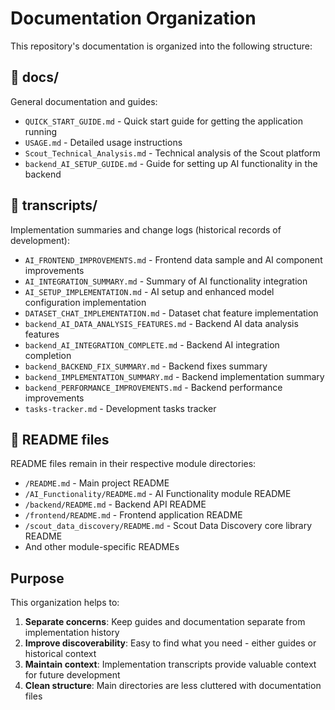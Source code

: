 # Documentation Organization

This repository's documentation is organized into the following structure:

## 📁 docs/
General documentation and guides:
- `QUICK_START_GUIDE.md` - Quick start guide for getting the application running
- `USAGE.md` - Detailed usage instructions
- `Scout_Technical_Analysis.md` - Technical analysis of the Scout platform
- `backend_AI_SETUP_GUIDE.md` - Guide for setting up AI functionality in the backend

## 📁 transcripts/
Implementation summaries and change logs (historical records of development):
- `AI_FRONTEND_IMPROVEMENTS.md` - Frontend data sample and AI component improvements
- `AI_INTEGRATION_SUMMARY.md` - Summary of AI functionality integration
- `AI_SETUP_IMPLEMENTATION.md` - AI setup and enhanced model configuration implementation
- `DATASET_CHAT_IMPLEMENTATION.md` - Dataset chat feature implementation
- `backend_AI_DATA_ANALYSIS_FEATURES.md` - Backend AI data analysis features
- `backend_AI_INTEGRATION_COMPLETE.md` - Backend AI integration completion
- `backend_BACKEND_FIX_SUMMARY.md` - Backend fixes summary
- `backend_IMPLEMENTATION_SUMMARY.md` - Backend implementation summary
- `backend_PERFORMANCE_IMPROVEMENTS.md` - Backend performance improvements
- `tasks-tracker.md` - Development tasks tracker

## 📁 README files
README files remain in their respective module directories:
- `/README.md` - Main project README
- `/AI_Functionality/README.md` - AI Functionality module README
- `/backend/README.md` - Backend API README
- `/frontend/README.md` - Frontend application README
- `/scout_data_discovery/README.md` - Scout Data Discovery core library README
- And other module-specific READMEs

## Purpose

This organization helps to:
1. **Separate concerns**: Keep guides and documentation separate from implementation history
2. **Improve discoverability**: Easy to find what you need - either guides or historical context
3. **Maintain context**: Implementation transcripts provide valuable context for future development
4. **Clean structure**: Main directories are less cluttered with documentation files
